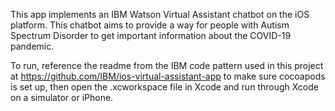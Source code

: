 This app implements an IBM Watson Virtual Assistant chatbot on the iOS platform. This chatbot aims to provide a way for
people with Autism Spectrum Disorder to get important information about the COVID-19 pandemic.

To run, reference the readme from the IBM code pattern used in this project at https://github.com/IBM/ios-virtual-assistant-app 
to make sure cocoapods is set up, then open the .xcworkspace file in Xcode and run through Xcode on a simulator or iPhone.
